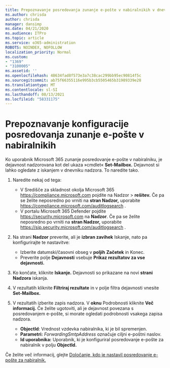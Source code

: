 ```yaml
---
title: Prepoznavanje posredovanja zunanje e-pošte v nabiralnikih v dnevnikih nadzora
ms.author: chrisda
author: chrisda
manager: dansimp
ms.date: 04/21/2020
ms.audience: ITPro
ms.topic: article
ms.service: o365-administration
ROBOTS: NOINDEX, NOFOLLOW
localization_priority: Normal
ms.custom:
- "1369"
- "3100005"
ms.assetid: ''
ms.openlocfilehash: 48634fad8f573e3a7c38cac299bb95ec90814f5c
ms.sourcegitcommit: ab75f66355116e995b3cb5505465b31989339e28
ms.translationtype: MT
ms.contentlocale: sl-SI
ms.lasthandoff: 08/13/2021
ms.locfileid: "58331175"
---
```

# <a name="identify-when-external-email-forwarding-is-configured-on-mailboxes"></a>Prepoznavanje konfiguracije posredovanja zunanje e-pošte v nabiralnikih

Ko uporabnik Microsoft 365 zunanje posredovanje e-pošte v nabiralniku, je dejavnost nadzorovana kot del ukaza »cmdlet« **Set-Mailbox.** Dejavnost si lahko ogledate z iskanjem v dnevniku nadzora. To naredite tako.

1. Naredite nekaj od tega:
   - V Središče za skladnost okolja Microsoft 365 <https://compliance.microsoft.com> pojdite na Nadzor  \> **rešitev.** Če pa se želite neposredno po vrniti na **stran Nadzor,** uporabite <https://compliance.microsoft.com/auditlogsearch> .
   - V portalu Microsoft 365 Defender pojdite <https://security.microsoft.com> na **Nadzor**. Če pa se želite neposredno po vrniti na **stran Nadzor,** uporabite <https://sip.security.microsoft.com/auditlogsearch> .

2. Na strani **Nadzor** preverite, ali je **izbran zavihek** Iskanje, nato pa konfigurirajte te nastavitve:
   - Izberite datumski/časovni obseg v **poljih** **Začetek** in Konec.
   - Preverite polje **Dejavnosti** vsebuje **Prikaz rezultatov za vse dejavnosti.**

3. Ko končate, kliknite **Iskanje.** Dejavnosti so prikazane na novi **strani Nadzora** iskanja.

4. V rezultatih kliknite **Filtriraj rezultate** in v polje filtra dejavnosti vnesite **Set-Mailbox.**

5. V rezultatih izberite zapis nadzora. V **oknu** Podrobnosti kliknite **Več informacij.** Če želite ugotoviti, ali je dejavnost povezana s posredovanjem e-pošte, si morate ogledati podrobnosti vsakega zapisa nadzora.

   - **ObjectId**: Vrednost vzdevka nabiralnika, ki je bil spremenjen.
   - **Parametri:** _ForwardingSmtpAddress_ označuje ciljni e-poštni naslov.
   - **Id uporabnika:** Uporabnik, ki je konfiguriral posredovanje e-pošte za nabiralnik v polju **ObjectId.**

Če želite več informacij, glejte [Določanje, kdo je nastavil posredovanje e-pošte za nabiralnik.](https://docs.microsoft.com/microsoft-365/compliance/auditing-troubleshooting-scenarios#determine-who-set-up-email-forwarding-for-a-mailbox)
